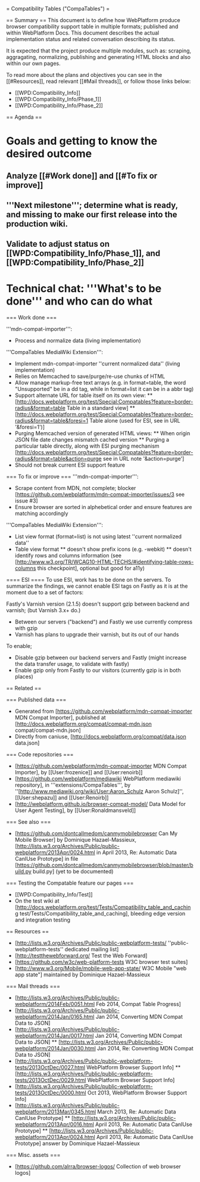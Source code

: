 = Compatibility Tables ("CompaTables") =

== Summary ==
This document is to define how WebPlatform produce browser compatibility support table in multiple formats; published and within WebPlatform Docs. This document describes the actual implementation status and related conversation describing its status. 

It is expected that the project produce multiple modules, such as: scraping, aggragating, normalizing, publishing and generating HTML blocks and also within our own pages.

To read more about the plans and objectives you can see in the [[#Resources]], read relevant [[#Mail threads]], or follow those links below:
* [[WPD:Compatibility_Info]]
* [[WPD:Compatibility_Info/Phase_1]]
* [[WPD:Compatibility_Info/Phase_2]]

== Agenda ==

# Goals and getting to know the desired outcome
## Analyze [[#Work done]] and [[#To fix or improve]]
## '''Next milestone'''; determine what is ready, and missing to make our first release into the production wiki.
## Validate to adjust status on [[WPD:Compatibility_Info/Phase_1]], and [[WPD:Compatibility_Info/Phase_2]]
# Technical chat: '''What's to be done''' and who can do what

=== Work done ===

'''mdn-compat-importer''':
* Process and normalize data (living implementation)

'''CompaTables MediaWiki Extension''':
* Implement mdn-compat-importer ''current normalized data'' (living implementation)
* Relies on Memcached to save/purge/re-use chunks of HTML
* Allow manage markup-free text arrays (e.g. in format=table, the word "Unsupported" be in a dd tag, while in format=list it can be in a abbr tag)
* Support alternate URL for table itself on its own view:
** [http://docs.webplatform.org/test/Special:Compatables?feature=border-radius&format=table Table in a standard view]
** [http://docs.webplatform.org/test/Special:Compatables?feature=border-radius&format=table&foresi=1 Table alone (used for ESI, see in URL '&foresi=1')]
* Purging Memcached version of generated HTML views:
** When origin JSON file date changes mismatch cached version
** Purging a particular table directly, along with ESI purging mechanism  [http://docs.webplatform.org/test/Special:Compatables?feature=border-radius&format=table&action=purge see in URL note '&action=purge']
* Should not break current ESI support feature

=== To fix or improve ===
'''mdn-compat-importer''':
* Scrape content from MDN, not complete; blocker [https://github.com/webplatform/mdn-compat-importer/issues/3 see issue #3]
* Ensure browser are sorted in alphebetical order and ensure features are matching accordingly

'''CompaTables MediaWiki Extension''':
* List view format (format=list) is not using latest ''current normalized data'' 
* Table view format 
** doesn't show prefix icons (e.g. -webkit)
** doesn't identify rows and columns information (see [http://www.w3.org/TR/WCAG10-HTML-TECHS/#identifying-table-rows-columns this checkpoint], optional but good for a11y)

==== ESI ====
To use ESI, work has to be done on the servers. To summarize the findings, we cannot enable ESI tags on Fastly as it is at the moment due to a set of factors:

Fastly's Varnish version (2.1.5) doesn't support gzip between backend and varnish; (but Varnish 3.x+ do.)
* Between our servers ("backend") and Fastly we use currently compress with gzip
* Varnish has plans to upgrade their varnish, but its out of our hands

To enable;
* Disable gzip between our backend servers and Fastly (might increase the data transfer usage, to validate with fastly)
* Enable gzip only from Fastly to our visitors (currently gzip is in both places)


== Related ==

=== Published data  ===

* Generated from [https://github.com/webplatform/mdn-compat-importer  MDN Compat Importer], published at [http://docs.webplatform.org/compat/compat-mdn.json compat/compat-mdn.json]
* Directly from caniuse, [http://docs.webplatform.org/compat/data.json data.json]

=== Code repositories ===
* [https://github.com/webplatform/mdn-compat-importer  MDN Compat Importer], by [[User:frozenice]] and [[User:renoirb]]
* [https://github.com/webplatform/mediawiki WebPlatform mediawiki repository], in '''extensions/CompaTables''', by ''[http://www.mediawiki.org/wiki/User:Aaron_Schulz Aaron Schulz]'', [[User:shepazu]] and [[User:Renoirb]]
* [http://webplatform.github.io/browser-compat-model/ Data Model for User Agent Testing], by [[User:Ronaldmansveld]]


=== See also ===
* [https://github.com/dontcallmedom/canmymobilebrowser Can My Mobile Browser] by Dominique Hazael-Massieux, [http://lists.w3.org/Archives/Public/public-webplatform/2013Apr/0024.html in April 2013, Re: Automatic Data CanIUse Prototype] in file [https://github.com/dontcallmedom/canmymobilebrowser/blob/master/build.py build.py] (yet to be documented)

=== Testing the Compatable feature our pages ===
* [[WPD:Compatibility_Info/Test]]
* On the test wiki at [http://docs.webplatform.org/test/Tests/Compatibility_table_and_caching test/Tests/Compatibility_table_and_caching], bleeding edge version and integration testing


== Resources ==
* [http://lists.w3.org/Archives/Public/public-webplatform-tests/ ''public-webplatform-tests'' dedicated mailing list]
* [http://testthewebforward.org/ Test the Web Forward]
* [https://github.com/w3c/web-platform-tests W3C browser test suites]
* [http://www.w3.org/Mobile/mobile-web-app-state/ W3C Mobile "web app state"] maintained by Dominique Hazael-Massieux

=== Mail threads ===
* [http://lists.w3.org/Archives/Public/public-webplatform/2014Feb/0051.html Feb 2014, Compat Table Progress]
* [http://lists.w3.org/Archives/Public/public-webplatform/2014Jan/0165.html Jan 2014, Converting MDN Compat Data to JSON]
* [http://lists.w3.org/Archives/Public/public-webplatform/2014Jan/0017.html Jan 2014, Converting MDN Compat Data to JSON]
** [http://lists.w3.org/Archives/Public/public-webplatform/2014Jan/0030.html Jan 2014, Re: Converting MDN Compat Data to JSON]
* [http://lists.w3.org/Archives/Public/public-webplatform-tests/2013OctDec/0027.html WebPlatform Browser Support Info]
** [http://lists.w3.org/Archives/Public/public-webplatform-tests/2013OctDec/0029.html WebPlatform Browser Support Info]
* [http://lists.w3.org/Archives/Public/public-webplatform-tests/2013OctDec/0000.html Oct 2013, WebPlatform Browser Support Info]
* [http://lists.w3.org/Archives/Public/public-webplatform/2013Mar/0345.html March 2013,  Re: Automatic Data CanIUse Prototype]
** [http://lists.w3.org/Archives/Public/public-webplatform/2013Apr/0016.html April 2013,  Re: Automatic Data CanIUse Prototype]
** [http://lists.w3.org/Archives/Public/public-webplatform/2013Apr/0024.html April 2013, Re: Automatic Data CanIUse Prototype] answer by Dominique Hazael-Massieux


=== Misc. assets ===
* [https://github.com/alrra/browser-logos/ Collection of web browser logos]